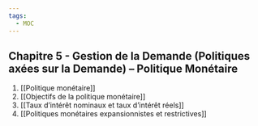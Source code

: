 ```yaml
---
tags:
  - MOC
---
```

## Chapitre 5 - Gestion de la Demande (Politiques axées sur la Demande) – Politique Monétaire
1. [[Politique monétaire]]
2. [[Objectifs de la politique monétaire]]
3. [[Taux d’intérêt nominaux et taux d’intérêt réels]]
4. [[Politiques monétaires expansionnistes et restrictives]]
